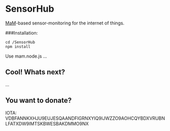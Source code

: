 # SensorHub
[MaM](https://blog.iota.org/introducing-masked-authenticated-messaging-e55c1822d50e)-based sensor-monitoring for the internet of things.

###Installation:

```
cd /SensorHub
npm install
```
Use mam.node.js ...

## Cool! Whats next?

...

## You want to donate?

IOTA: VDBFANNKXHJU9EUJESQAANDFIGRNXYIQ9IJWZZO9AOHCQYBDXVRUBNLFATXDW9IMTSKBWESBAKDMMO9NX
